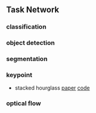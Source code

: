 ## Task Network
### classification

### object detection

### segmentation

### keypoint
- stacked hourglass [paper](https://arxiv.org/pdf/1603.06937.pdf) [code](hourglass.py)

### optical flow
